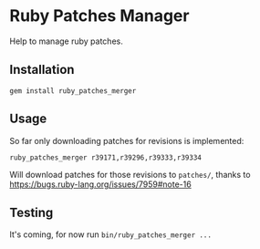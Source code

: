 # Ruby Patches Manager

Help to manage ruby patches.

## Installation

    gem install ruby_patches_merger

## Usage

So far only downloading patches for revisions is implemented:

    ruby_patches_merger r39171,r39296,r39333,r39334

Will download patches for those revisions to `patches/`, thanks to https://bugs.ruby-lang.org/issues/7959#note-16

## Testing

It's coming, for now run `bin/ruby_patches_merger ...`
